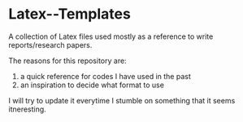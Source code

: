 # Latex--Templates
A collection of Latex files used mostly as a reference to write reports/research papers. 

The reasons for this repository are:
1) a quick reference for codes I have used in the past
2) an inspiration to decide what format to use

I will try to update it everytime I stumble on something that it seems itneresting.
